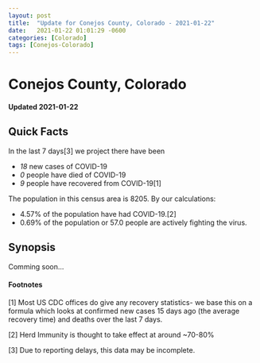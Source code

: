 ```yaml
---
layout: post
title:  "Update for Conejos County, Colorado - 2021-01-22"
date:   2021-01-22 01:01:29 -0600
categories: [Colorado]
tags: [Conejos-Colorado]
---
```


# Conejos County, Colorado
#### Updated 2021-01-22

## Quick Facts

In the last 7 days[3] we project there have been
- *18* new cases of COVID-19
- *0* people have died of COVID-19
- *9* people have recovered from COVID-19[1]

The population in this census area is 8205. By our calculations:
- 4.57% of the population have had COVID-19.[2]
- 0.69% of the population or 57.0 people are actively fighting the virus.

## Synopsis

Comming soon...


#### Footnotes

[1] Most US CDC offices do give any recovery statistics- we base this on a formula which looks at confirmed new cases
15 days ago (the average recovery time) and deaths over the last 7 days.

[2] Herd Immunity is thought to take effect at around ~70-80%

[3] Due to reporting delays, this data may be incomplete.
 
    